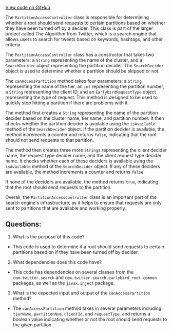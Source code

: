 [View code on GitHub](https://github.com/misbahsy/the-algorithm/src/java/com/twitter/search/earlybird_root/PartitionAccessController.java)

The `PartitionAccessController` class is responsible for determining whether a root should send requests to certain partitions based on whether they have been turned off by a decider. This class is part of the larger project called The Algorithm from Twitter, which is a search engine that allows users to search for tweets based on keywords, hashtags, and other criteria.

The `PartitionAccessController` class has a constructor that takes two parameters: a `String` representing the name of the cluster, and a `SearchDecider` object representing the partition decider. The `SearchDecider` object is used to determine whether a partition should be skipped or not.

The `canAccessPartition` method takes four parameters: a `String` representing the name of the tier, an `int` representing the partition number, a `String` representing the client ID, and an `EarlybirdRequestType` object representing the type of request. This method is designed to be used to quickly stop hitting a partition if there are problems with it.

The method first creates a `String` representing the name of the partition decider based on the cluster name, tier name, and partition number. It then checks whether the partition decider is available using the `isAvailable` method of the `SearchDecider` object. If the partition decider is available, the method increments a counter and returns `false`, indicating that the root should not send requests to that partition.

The method then creates three more `String`s representing the client decider name, the request type decider name, and the client request type decider name. It checks whether each of these deciders is available using the `isAvailable` method of the `SearchDecider` object. If any of these deciders are available, the method increments a counter and returns `false`.

If none of the deciders are available, the method returns `true`, indicating that the root should send requests to the partition.

Overall, the `PartitionAccessController` class is an important part of the search engine's infrastructure, as it helps to ensure that requests are only sent to partitions that are available and working properly.
## Questions: 
 1. What is the purpose of this code?
- This code is used to determine if a root should send requests to certain partitions based on if they have been turned off by decider.

2. What dependencies does this code have?
- This code has dependencies on several classes from the `com.twitter.search` and `com.twitter.search.earlybird_root.common` packages, as well as the `javax.inject` package.

3. What is the expected input and output of the `canAccessPartition` method?
- The `canAccessPartition` method takes in several parameters including `tierName`, `partitionNum`, `clientId`, and `requestType`, and returns a boolean value indicating whether or not the root should send requests to the given partition.